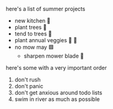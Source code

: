 here's a list of summer projects
- new kitchen 🔨
- plant trees 🌱
- tend to trees 🌳
- plant annual veggies 🍅 🥬
- no mow may 🟩
  - sharpen mower blade 🔪

here's some with a very important order
1. don't rush
2. don't panic
3. don't get anxious around todo lists
4. swim in river as much as possible

